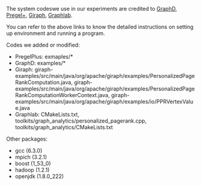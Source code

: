 The system codeswe use in our experiments are credited to [GraphD](http://www.cse.cuhk.edu.hk/systems/graphd/), [Pregel+](http://www.cse.cuhk.edu.hk/pregelplus/), [Giraph](giraph.apache.org), [Graphlab](https://github.com/jegonzal/PowerGraph).

You can refer to the above links to know the detailed instructions on setting up environment and running a program.

Codes we added or modified:

- PregelPlus: exmaples/*
- GraphD: examples/*
- Giraph: giraph-examples/src/main/java/org/apache/giraph/examples/PersonalizedPageRankComputation.java, giraph-examples/src/main/java/org/apache/giraph/examples/PersonalizedPageRankComputationWorkerContext.java, giraph-examples/src/main/java/org/apache/giraph/examples/io/PPRVertexValue.java
- Graphlab: CMakeLists.txt, toolkits/graph_analytics/personalized_pagerank.cpp, toolkits/graph_analytics/CMakeLists.txt

Other packages:
- gcc (6.3.0)
- mpich (3.2.1)
- boost (1_53_0)
- hadoop (1.2.1)
- openjdk (1.8.0_222)



